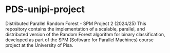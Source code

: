 # PDS-unipi-project
Distributed Parallel Random Forest - SPM Project 2 (2024/25) This repository contains the implementation of a scalable, parallel, and distributed version of the Random Forest algorithm for binary classification, developed as part of the SPM (Software for Parallel Machines) course project at the University of Pisa.
